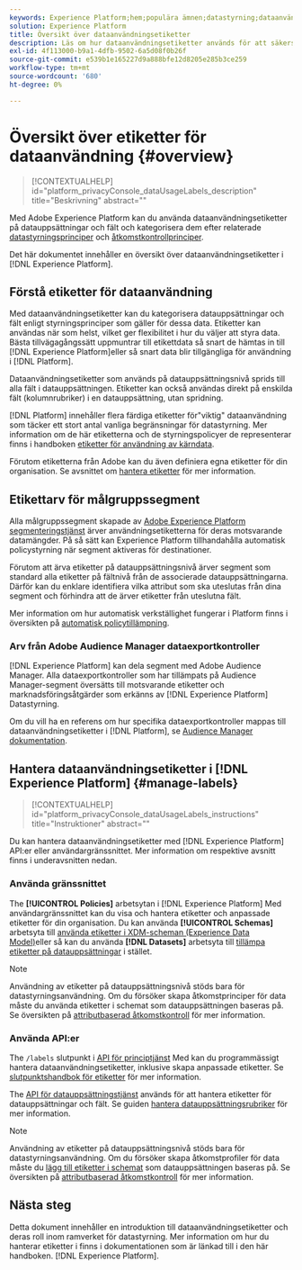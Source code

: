 ```yaml
---
keywords: Experience Platform;hem;populära ämnen;datastyrning;dataanvändningsetikett api;principtjänst api;dataanvändningsetiketter översikt
solution: Experience Platform
title: Översikt över dataanvändningsetiketter
description: Läs om hur dataanvändningsetiketter används för att säkerställa regelefterlevnad för datastyrning i Adobe Experience Platform.
exl-id: 4f113000-b9a1-4dfb-9502-6a5d08f0b26f
source-git-commit: e539b1e165227d9a888bfe12d8205e285b3ce259
workflow-type: tm+mt
source-wordcount: '680'
ht-degree: 0%

---
```


# Översikt över etiketter för dataanvändning {#overview}

>[!CONTEXTUALHELP]
>id="platform_privacyConsole_dataUsageLabels_description"
>title="Beskrivning"
>abstract=""

Med Adobe Experience Platform kan du använda dataanvändningsetiketter på datauppsättningar och fält och kategorisera dem efter relaterade [datastyrningsprinciper](../policies/overview.md) och [åtkomstkontrollprinciper](../../access-control/abac/ui/policies.md).

Det här dokumentet innehåller en översikt över dataanvändningsetiketter i [!DNL Experience Platform].

## Förstå etiketter för dataanvändning

Med dataanvändningsetiketter kan du kategorisera datauppsättningar och fält enligt styrningsprinciper som gäller för dessa data. Etiketter kan användas när som helst, vilket ger flexibilitet i hur du väljer att styra data. Bästa tillvägagångssätt uppmuntrar till etikettdata så snart de hämtas in till [!DNL Experience Platform]eller så snart data blir tillgängliga för användning i [!DNL Platform].

Dataanvändningsetiketter som används på datauppsättningsnivå sprids till alla fält i datauppsättningen. Etiketter kan också användas direkt på enskilda fält (kolumnrubriker) i en datauppsättning, utan spridning.

[!DNL Platform] innehåller flera färdiga etiketter för&quot;viktig&quot; dataanvändning som täcker ett stort antal vanliga begränsningar för datastyrning. Mer information om de här etiketterna och de styrningspolicyer de representerar finns i handboken [etiketter för användning av kärndata](reference.md).

Förutom etiketterna från Adobe kan du även definiera egna etiketter för din organisation. Se avsnittet om [hantera etiketter](#manage-labels) för mer information.

## Etikettarv för målgruppssegment

Alla målgruppssegment skapade av [Adobe Experience Platform segmenteringstjänst](../../segmentation/home.md) ärver användningsetiketterna för deras motsvarande datamängder. På så sätt kan Experience Platform tillhandahålla automatisk policystyrning när segment aktiveras för destinationer.

Förutom att ärva etiketter på datauppsättningsnivå ärver segment som standard alla etiketter på fältnivå från de associerade datauppsättningarna. Därför kan du enklare identifiera vilka attribut som ska uteslutas från dina segment och förhindra att de ärver etiketter från uteslutna fält.

Mer information om hur automatisk verkställighet fungerar i Platform finns i översikten på [automatisk policytillämpning](../enforcement/auto-enforcement.md).

### Arv från Adobe Audience Manager dataexportkontroller

[!DNL Experience Platform] kan dela segment med Adobe Audience Manager. Alla dataexportkontroller som har tillämpats på Audience Manager-segment översätts till motsvarande etiketter och marknadsföringsåtgärder som erkänns av [!DNL Experience Platform] Datastyrning.

Om du vill ha en referens om hur specifika dataexportkontroller mappas till dataanvändningsetiketter i [!DNL Platform], se [Audience Manager dokumentation](https://experienceleague.adobe.com/docs/audience-manager/user-guide/implementation-integration-guides/integration-experience-platform/aam-aep-audience-sharing.html#aam-data-export-control-in-aep).

## Hantera dataanvändningsetiketter i [!DNL Experience Platform] {#manage-labels}

>[!CONTEXTUALHELP]
>id="platform_privacyConsole_dataUsageLabels_instructions"
>title="Instruktioner"
>abstract=""

Du kan hantera dataanvändningsetiketter med [!DNL Experience Platform] API:er eller användargränssnittet. Mer information om respektive avsnitt finns i underavsnitten nedan.

### Använda gränssnittet

The **[!UICONTROL Policies]** arbetsytan i [!DNL Experience Platform] Med användargränssnittet kan du visa och hantera etiketter och anpassade etiketter för din organisation. Du kan använda **[!UICONTROL Schemas]** arbetsyta till [använda etiketter i XDM-scheman (Experience Data Model)](../../xdm/tutorials/labels.md)eller så kan du använda **[!DNL Datasets]** arbetsyta till [tillämpa etiketter på datauppsättningar](./user-guide.md) i stället.

>[!NOTE]
>
>Användning av etiketter på datauppsättningsnivå stöds bara för datastyrningsanvändning. Om du försöker skapa åtkomstprinciper för data måste du använda etiketter i schemat som datauppsättningen baseras på. Se översikten på [attributbaserad åtkomstkontroll](../../access-control/abac/overview.md) för mer information.

### Använda API:er

The `/labels` slutpunkt i [API för principtjänst](https://www.adobe.io/experience-platform-apis/references/policy-service/) Med kan du programmässigt hantera dataanvändningsetiketter, inklusive skapa anpassade etiketter. Se [slutpunktshandbok för etiketter](../api/labels.md) för mer information.

The [API för datauppsättningstjänst](https://www.adobe.io/experience-platform-apis/references/dataset-service/) används för att hantera etiketter för datauppsättningar och fält. Se guiden [hantera datauppsättningsrubriker](./dataset-api.md) för mer information.

>[!NOTE]
>
>Användning av etiketter på datauppsättningsnivå stöds bara för datastyrningsanvändning. Om du försöker skapa åtkomstprofiler för data måste du [lägg till etiketter i schemat](../../xdm/tutorials/labels.md) som datauppsättningen baseras på. Se översikten på [attributbaserad åtkomstkontroll](../../access-control/abac/overview.md) för mer information.

## Nästa steg

Detta dokument innehåller en introduktion till dataanvändningsetiketter och deras roll inom ramverket för datastyrning. Mer information om hur du hanterar etiketter i finns i dokumentationen som är länkad till i den här handboken. [!DNL Experience Platform].

